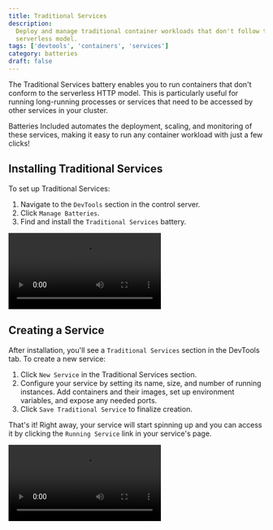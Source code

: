 ```yaml
---
title: Traditional Services
description:
  Deploy and manage traditional container workloads that don't follow the
  serverless model.
tags: ['devtools', 'containers', 'services']
category: batteries
draft: false
---
```


The Traditional Services battery enables you to run containers that don't
conform to the serverless HTTP model. This is particularly useful for running
long-running processes or services that need to be accessed by other services in
your cluster.

Batteries Included automates the deployment, scaling, and monitoring of these
services, making it easy to run any container workload with just a few clicks!

## Installing Traditional Services

To set up Traditional Services:

1. Navigate to the `DevTools` section in the control server.
2. Click `Manage Batteries`.
3. Find and install the `Traditional Services` battery.

<video src="/videos/docs/traditional-services/installing-traditional-services.mp4" controls></video>

## Creating a Service

After installation, you'll see a `Traditional Services` section in the DevTools
tab. To create a new service:

1. Click `New Service` in the Traditional Services section.
2. Configure your service by setting its name, size, and number of running
   instances. Add containers and their images, set up environment variables, and
   expose any needed ports.
3. Click `Save Traditional Service` to finalize creation.

That's it! Right away, your service will start spinning up and you can access it
by clicking the `Running Service` link in your service's page.

<video src="/videos/docs/traditional-services/creating-traditional-service.mp4" controls></video>
